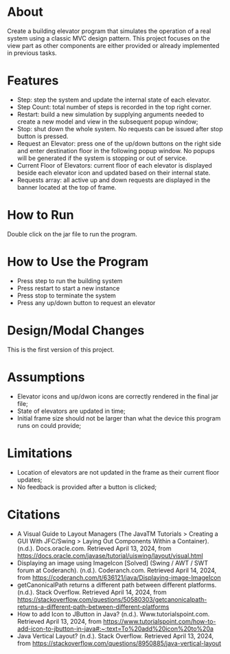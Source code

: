 # About
Create a building elevator program that simulates the operation of a real system using a classic MVC design pattern. This project focuses on the view part as other components are either provided or already implemented in previous tasks. 

# Features
- Step: step the system and update the internal state of each elevator.
- Step Count: total number of steps is recorded in the top right corner.
- Restart: build a new simulation by supplying arguments needed to create a new model and view in the subsequent popup window;
- Stop: shut down the whole system. No requests can be issued after stop button is pressed.
- Request an Elevator: press one of the up/down buttons on the right side and enter destination floor in the following popup window. No popups will be generated if the system is stopping or out of service.
- Current Floor of Elevators: current floor of each elevator is displayed beside each elevator icon and updated based on their internal state.
- Requests array: all active up and down requests are displayed in the banner located at the top of frame. 

# How to Run
Double click on the jar file to run the program.

# How to Use the Program
- Press step to run the building system
- Press restart to start a new instance
- Press stop to terminate the system
- Press any up/down button to request an elevator

# Design/Modal Changes
This is the first version of this project.

# Assumptions
- Elevator icons and up/dwon icons are correctly rendered in the final jar file;
- State of elevators are updated in time;
- Initial frame size should not be larger than what the device this program runs on could provide; 

# Limitations
- Location of elevators are not updated in the frame as their current floor updates;
- No feedback is provided after a button is clicked; 

# Citations
- A Visual Guide to Layout Managers (The JavaTM Tutorials > Creating a GUI With JFC/Swing > Laying Out Components Within a Container). (n.d.). Docs.oracle.com. Retrieved April 13, 2024, from https://docs.oracle.com/javase/tutorial/uiswing/layout/visual.html
- Displaying an image using ImageIcon [Solved] (Swing / AWT / SWT forum at Coderanch). (n.d.). Coderanch.com. Retrieved April 14, 2024, from https://coderanch.com/t/636121/java/Displaying-image-ImageIcon
- getCanonicalPath returns a different path between different platforms. (n.d.). Stack Overflow. Retrieved April 14, 2024, from https://stackoverflow.com/questions/50580303/getcanonicalpath-returns-a-different-path-between-different-platforms
- How to add Icon to JButton in Java? (n.d.). Www.tutorialspoint.com. Retrieved April 13, 2024, from https://www.tutorialspoint.com/how-to-add-icon-to-jbutton-in-java#:~:text=To%20add%20icon%20to%20a
- Java Vertical Layout? (n.d.). Stack Overflow. Retrieved April 13, 2024, from https://stackoverflow.com/questions/8950885/java-vertical-layout
